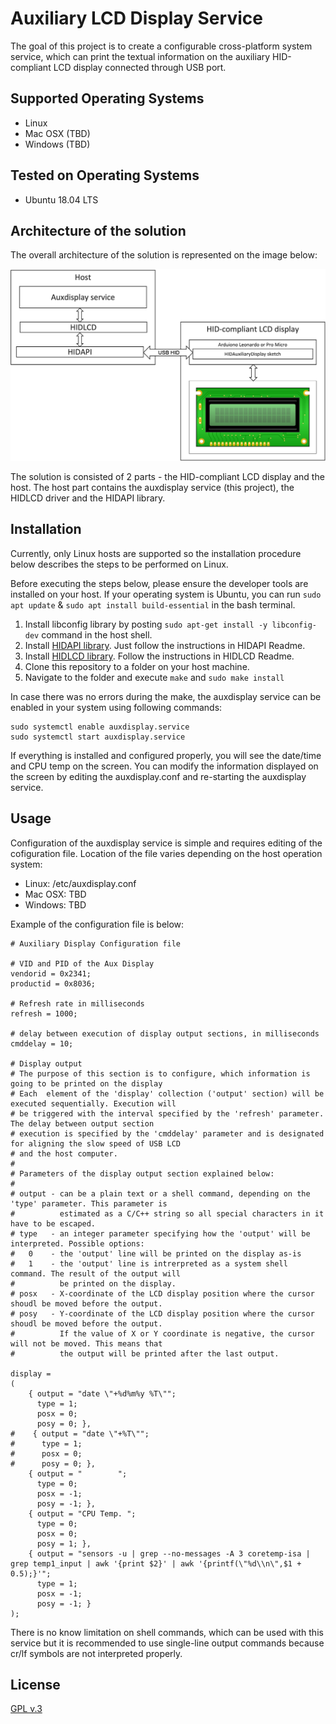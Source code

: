 # Auxiliary LCD Display Service

The goal of this project is to create a configurable cross-platform system service, which can print 
the textual information on the auxiliary HID-compliant LCD display connected through USB port. 

## Supported Operating Systems
* Linux
* Mac OSX (TBD)
* Windows (TBD)

## Tested on Operating Systems
* Ubuntu 18.04 LTS

## Architecture of the solution
The overall architecture of the solution is represented on the image below:

![Alt text](https://github.com/abratchik/HIDAuxiliaryDisplay/blob/master/img/HIDAuxiliaryDisplayArchitecture.png)

The solution is consisted of 2 parts - the HID-compliant LCD display and the host. The host part 
contains the auxdisplay service (this project), the HIDLCD driver and the HIDAPI library.


## Installation
Currently, only Linux hosts are supported so the installation procedure below describes the steps to be performed 
on Linux.

Before executing the steps below, please ensure the developer tools are installed on your host. If your operating 
system is Ubuntu, you can run `sudo apt update` & `sudo apt install build-essential` in the bash terminal. 

1. Install libconfig library by posting `sudo apt-get install -y libconfig-dev` command in the host shell.
2. Install [HIDAPI library](https://github.com/libusb/hidapi). Just follow the instructions in HIDAPI Readme.
3. Install [HIDLCD library](https://github.com/abratchik/hidlcd). Follow the instructions in HIDLCD Readme.
4. Clone this repository to a folder on your host machine.
5. Navigate to the folder and execute `make` and `sudo make install`

In case there was no errors during the make, the auxdisplay service can be enabled in your system using following commands:

```
sudo systemctl enable auxdisplay.service
sudo systemctl start auxdisplay.service
```

If everything is installed and configured properly, you will see the date/time and CPU temp on the screen. You can
modify the information displayed on the screen by editing the auxdisplay.conf and re-starting the auxdisplay service.


## Usage
Configuration of the auxdisplay service is simple and requires editing of the cofiguration file. Location of 
the file varies depending on the host operation system:

* Linux: /etc/auxdisplay.conf
* Mac OSX: TBD
* Windows: TBD

Example of the configuration file is below:

```
# Auxiliary Display Configuration file

# VID and PID of the Aux Display
vendorid = 0x2341;
productid = 0x8036;

# Refresh rate in milliseconds
refresh = 1000;

# delay between execution of display output sections, in milliseconds
cmddelay = 10;

# Display output
# The purpose of this section is to configure, which information is going to be printed on the display
# Each  element of the 'display' collection ('output' section) will be executed sequentially. Execution will 
# be triggered with the interval specified by the 'refresh' parameter. The delay between output section 
# execution is specified by the 'cmddelay' parameter and is designated for aligning the slow speed of USB LCD
# and the host computer. 
# 
# Parameters of the display output section explained below:   
# 
# output - can be a plain text or a shell command, depending on the 'type' parameter. This parameter is 
#          estimated as a C/C++ string so all special characters in it have to be escaped.
# type   - an integer parameter specifying how the 'output' will be interpreted. Possible options:
#   0    - the 'output' line will be printed on the display as-is
#   1    - the 'output' line is intrerpreted as a system shell command. The result of the output will
#          be printed on the display.   
# posx   - X-coordinate of the LCD display position where the cursor shoudl be moved before the output.
# posy   - Y-coordinate of the LCD display position where the cursor shoudl be moved before the output.
#          If the value of X or Y coordinate is negative, the cursor will not be moved. This means that 
#          the output will be printed after the last output.  
         
display = 
(
    { output = "date \"+%d%m%y %T\"";
      type = 1;
      posx = 0;
      posy = 0; },
#    { output = "date \"+%T\"";
#      type = 1;
#      posx = 0;
#      posy = 0; },
    { output = "        ";
      type = 0;
      posx = -1;
      posy = -1; },
    { output = "CPU Temp. ";
      type = 0;
      posx = 0;
      posy = 1; },
    { output = "sensors -u | grep --no-messages -A 3 coretemp-isa | grep temp1_input | awk '{print $2}' | awk '{printf(\"%d\\n\",$1 + 0.5);}'";
      type = 1;
      posx = -1;
      posy = -1; }
); 
```

There is no know limitation on shell commands, which can be used with this service but it is recommended to use
single-line output commands because cr/lf symbols are not interpreted properly.  

## License

[GPL v.3](http://www.gnu.org/copyleft/gpl.html)












